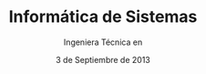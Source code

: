 ---
id: 'deg-2'
name: 'ugr'
img: '/formation/ugr-logo.svg'
class: 'h-[180%] -top-10 lg:h-[240%] -top-6'
certifiedBy: 'Universidad de Granada'
subtitle: 'Ingeniera Técnica en'
title: 'Informática de Sistemas'
date: '3 de Septiembre de 2013'
---
